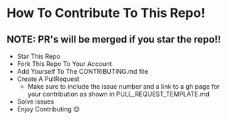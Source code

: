 # How To Contribute To This Repo!
## NOTE: PR's will be merged if you star the repo!!
- Star This Repo
- Fork This Repo To Your Account
- Add Yourself To The CONTRIBUTING.md file
- Create A PullRequest
    - Make sure to include the issue number and a link to a gh page for your contribution as shown in PULL_REQUEST_TEMPLATE.md
- Solve issues
- Enjoy Contributing :blush:
